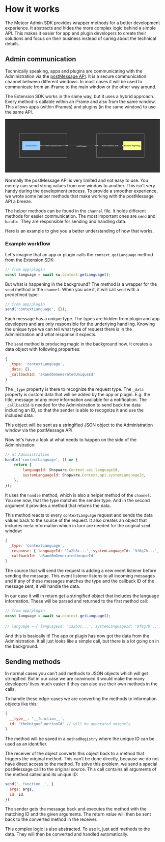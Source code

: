 # How it works

The Meteor Admin SDK provides wrapper methods for a better development experience. It abstracts and hides the more
complex logic behind a simple API. This makes it easier for app and plugin developers to create their solutions and focus
on their business instead of caring about the technical details.

## Admin communication

Technically speaking, apps and plugins are communicating with the Administration via the [postMessage API](https://developer.mozilla.org/en-US/docs/Web/API/Window/postMessage). It is a secure communication channel between different windows. In most cases it will be used to communicate
from an iFrame to the main window or the other way around.

The Extension SDK works in the same way, but it uses a hybrid approach. Every method is callable within an iFrame and also
from the same window. This allows apps (within iFrames) and plugins (in the same window) to use the same API.

![postMessage communication](./assets/post-message-communication.png)

Normally the postMessage API is very limited and not easy to use. You merely can send string values from one window to
another. This isn't very handy during the development process. To provide a smoother experience, we wrote some helper methods that
make working with the postMessage API a breeze.

The helper methods can be found in the `channel` file. It holds different methods for easier communication. The most important ones are `send` and `handle`. They are responsible for sending and handling data.

Here is an example to give you a better understanding of how that works.

### Example workflow

Let's imagine that an app or plugin calls the `context.getLanguage` method from the Extension SDK:

```js
// from app/plugin
const language = await sw.context.getLanguage();
```

But what is happening in the background? The method is a wrapper for the `send` method in the `channel`. When you use it, it will call `send` with a predefined type:

```js
// from app/plugin
send('contextLanguage', {});
```

Each message has a unique type. The types are hidden from plugin and app developers and are only responsible for the underlying handling. Knowing the unique type we can tell what type of request there is in the Administration and what response it expects.

The `send` method is producing magic in the background now. It creates a data object with following properties:

```js
{
  _type: 'contextLanguage',
  _data: {},
  _callbackId: 'aRand0mGeneratedUniqueId'
}
```

The `_type` property is there to recognize the request type. The `_data` property is custom data that will be added by the app or plugin. E.g. the title, message or any more information available for a notification. The `_callbackId` is needed for the Administration to send back the data including an ID, so that the sender is able to recognize it and use the included data.

This object will be sent as a stringified JSON object to the Administration window via the postMessage API.

<!-- Additionally, it creates an event listener that is looking for a message with a matching callback ID. When the Administration sends a response back the listener can get the values and return them as a Promise value to the original callee of the `send` method. -->

Now let's have a look at what needs to happen on the side of the Administration.

```js
// at Administration
handle('contextLanguage', () => {
    return {
        languageId: Shopware.Context.api.languageId,
        systemLanguageId: Shopware.Context.api.systemLanguageId,
    };
});
```

It uses the `handle` method, which is also a helper method of the `channel`. You see now, that the type matches the sender type. And in the second argument it provides a method that returns the data.

This method reacts to every `contextLanguage` request and sends the data values back to the source of the request. It also creates an object that includes meta information which in turn are needed for the original `send` window:
```js
{
  _type: 'contextLanguage',
  _response: { languageId: '1a2b3c...', systemLanguageId: '9f8g7h...', },
  _callbackId: 'aRand0mGeneratedUniqueId'
}
```

The source that will send the request is adding a new event listener before sending the message. This event listener listens to all incoming messages and if any of these messages matches the type and the callback ID of the message sent, it will handle the data.

In our case it will in return get a stringified object that includes the language information. These will be parsed and returned to the first method call:

```js
// from app/plugin
const language = await sw.context.getLanguage();

// language = { languageId: '1a2b3c...', systemLanguageId: '9f8g7h...', }
```

And this is basically it! The app or plugin has now got the data from the Administration. It all just looks like a simple call, but there is a lot going on in the background.

## Sending methods
In normal cases you can't add methods to JSON objects which will get stringified. But in our case we are convinced it would make the many developers' lives much easier if they can also use their own methods in the calls.

To handle these edge-cases we are converting the methods to information objects like this:
```js
{
  __type__: '__function__',
  id: 'theUniqueFunctionId' // will be generated uniquely
}
```

The method will be saved in a `methodRegistry` where the unique ID can be used as an identifier.

The receiver of the object converts this object back to a method that triggers the original method. This can't be done directly, because we do not have direct access to the method. To solve this problem, we send a special postMessage call to the original source. This call contains all arguments of the method called and its unique ID:

```js
send('__function__', {
  args: args,
  id: id,
})
```

The sender gets the message back and executes the method with the matching ID and the given arguments. The return value will then be sent back to the converted method in the receiver.

This complex logic is also abstracted. To use it, just add methods to
the data. They will then be converted and handled automatically.